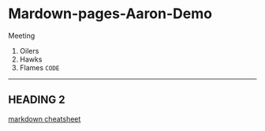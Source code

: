 # Mardown-pages-Aaron-Demo
Meeting
1. Oilers
2. Hawks
3. Flames
`CODE`
---
## HEADING 2
[markdown cheatsheet](https://www.markdownguide.org/cheat-sheet/)